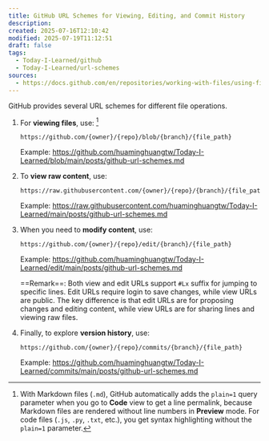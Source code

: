 ```yaml
---
title: GitHub URL Schemes for Viewing, Editing, and Commit History
description: 
created: 2025-07-16T12:10:42
modified: 2025-07-19T11:12:51
draft: false
tags:
  - Today-I-Learned/github
  - Today-I-Learned/url-schemes
sources:
  - https://docs.github.com/en/repositories/working-with-files/using-files/getting-permanent-links-to-files
---
```


GitHub provides several URL schemes for different file operations.

1. For **viewing files**, use: [^1]

	```
	https://github.com/{owner}/{repo}/blob/{branch}/{file_path}
	```

	Example: <https://github.com/huaminghuangtw/Today-I-Learned/blob/main/posts/github-url-schemes.md>

2. To **view raw content**, use:

	```
	https://raw.githubusercontent.com/{owner}/{repo}/{branch}/{file_path}
	```

	Example: <https://raw.githubusercontent.com/huaminghuangtw/Today-I-Learned/main/posts/github-url-schemes.md>

3. When you need to **modify content**, use:

	```
	https://github.com/{owner}/{repo}/edit/{branch}/{file_path}
	```

	Example: <https://github.com/huaminghuangtw/Today-I-Learned/edit/main/posts/github-url-schemes.md>

	==Remark==: Both view and edit URLs support `#Lx` suffix for jumping to specific lines. Edit URLs require login to save changes, while view URLs are public. The key difference is that edit URLs are for proposing changes and editing content, while view URLs are for sharing lines and viewing raw files.

4. Finally, to explore **version history**, use:

	```
	https://github.com/{owner}/{repo}/commits/{branch}/{file_path}
	```

	Example: <https://github.com/huaminghuangtw/Today-I-Learned/commits/main/posts/github-url-schemes.md>

[^1]: With Markdown files (`.md`), GitHub automatically adds the `plain=1` query parameter when you go to **Code** view to get a line permalink, because Markdown files are rendered without line numbers in **Preview** mode. For code files (`.js`, `.py`, `.txt`, etc.), you get syntax highlighting without the `plain=1` parameter.
